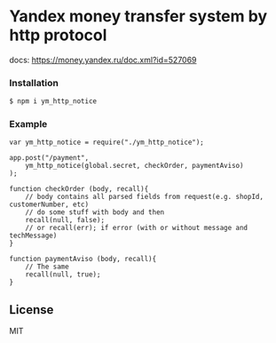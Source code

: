 # Yandex money transfer system by http protocol
docs: https://money.yandex.ru/doc.xml?id=527069

### Installation

```sh
$ npm i ym_http_notice
```
### Example

    var ym_http_notice = require("./ym_http_notice");

	app.post("/payment",
		ym_http_notice(global.secret, checkOrder, paymentAviso)
	);

	function checkOrder (body, recall){
        // body contains all parsed fields from request(e.g. shopId, customerNumber, etc)
        // do some stuff with body and then
        recall(null, false);
        // or recall(err); if error (with or without message and techMessage)
	}

	function paymentAviso (body, recall){
        // The same
		recall(null, true);
	}

License
----

MIT
